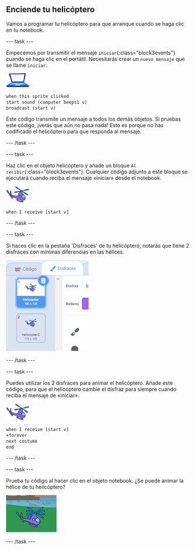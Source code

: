 ## Enciende tu helicóptero

Vamos a programar tu helicóptero para que arranque cuando se haga clic en tu notebook.

--- task ---

Empecemos por transmitir el mensaje `iniciar`{:class="block3events"} cuando se haga clic en el portátil. Necesitarás crear un `nuevo mensaje` que se llame `iniciar`.

![objeto notebook](images/laptop-sprite.png)

```blocks3
when this sprite clicked
start sound (computer beeps1 v)
broadcast (start v)
```

Este código transmite un mensaje a todos los demás objetos. Si pruebas este código, ¡verás que aún no pasa nada! Esto es porque no has codificado el helicóptero para que responda al mensaje.

--- /task ---

--- task ---

Haz clic en el objeto helicóptero y añade un bloque `Al recibir`{:class="block3events"}. Cualquier código adjunto a este bloque se ejecutará cuando reciba el mensaje «iniciar» desde el notebook.

![objeto helicóptero](images/helicopter-sprite.png)

```blocks3
when I receive [start v]
```

--- /task ---

--- task ---

Si haces clic en la pestaña 'Disfraces' de tu helicóptero, notarás que tiene 2 disfraces con mínimas diferencias en las hélices.

![disfraces de helicóptero](images/toys-helicopter-costumes.png)

--- /task ---

--- task ---

Puedes utilizar los 2 disfraces para animar el helicóptero. Añade este código, para que el helicóptero cambie el disfraz para siempre cuando reciba el mensaje de «iniciar».

![objeto helicóptero](images/helicopter-sprite.png)

```blocks3
when I receive [start v]
+forever
next costume
end
```

--- /task ---

--- task ---

Prueba tu código al hacer clic en el objeto notebook. ¿Se puede animar la hélice de tu helicóptero?

![turnos del helicóptero en movimiento](images/toys-helicopter-animation-test.png)

--- /task ---
